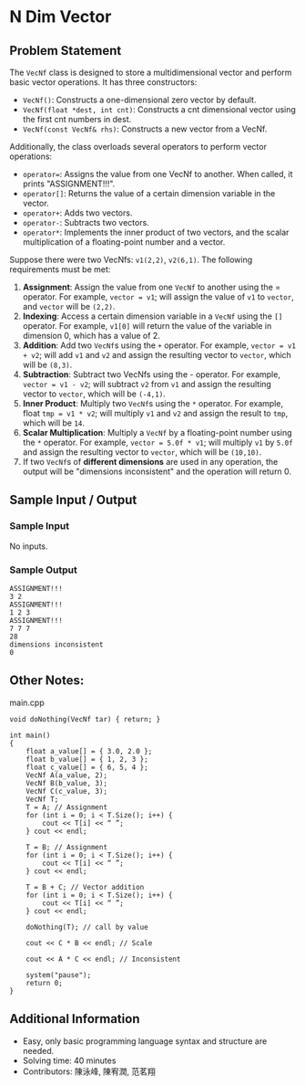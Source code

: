 # N Dim Vector

## Problem Statement
The `VecNf` class is designed to store a multidimensional vector and perform basic vector operations. It has three constructors:
* `VecNf()`: Constructs a one-dimensional zero vector by default.
* `VecNf(float *dest, int cnt)`: Constructs a cnt dimensional vector using the first cnt numbers in dest.
* `VecNf(const VecNf& rhs)`: Constructs a new vector from a VecNf.

Additionally, the class overloads several operators to perform vector operations:
* `operator=`: Assigns the value from one VecNf to another. When called, it prints "ASSIGNMENT!!!".
* `operator[]`: Returns the value of a certain dimension variable in the vector.
* `operator+`: Adds two vectors.
* `operator-`: Subtracts two vectors.
* `operator*`: Implements the inner product of two vectors, and the scalar multiplication of a floating-point number and a vector.

Suppose there were two VecNfs: `v1(2,2)`, `v2(6,1)`. The following requirements must be met:
1. **Assignment**: Assign the value from one `VecNf` to another using the = operator. For example, `vector = v1`; will assign the value of `v1` to `vector`, and `vector` will be `(2,2)`.
1. **Indexing**: Access a certain dimension variable in a `VecNf` using the `[]` operator. For example, `v1[0]` will return the value of the variable in dimension 0, which has a value of 2.
1. **Addition**: Add two `VecNf`s using the `+` operator. For example, `vector = v1 + v2`; will add `v1` and `v2` and assign the resulting vector to `vector`, which will be `(8,3)`.
1. **Subtraction**: Subtract two VecNfs using the - operator. For example, `vector = v1 - v2`; will subtract `v2` from `v1` and assign the resulting vector to `vector`, which will be `(-4,1)`.
1. **Inner Product**: Multiply two `VecNf`s using the `*` operator. For example, float `tmp = v1 * v2`; will multiply `v1` and `v2` and assign the result to `tmp`, which will be `14`.
1. **Scalar Multiplication**: Multiply a `VecNf` by a floating-point number using the `*` operator. For example, `vector = 5.0f * v1`; will multiply `v1` by `5.0f` and assign the resulting vector to `vector`, which will be `(10,10)`.
1. If two `VecNf`s of **different dimensions** are used in any operation, the output will be "dimensions inconsistent" and the operation will return 0.

## Sample Input / Output

### Sample Input
No inputs.

### Sample Output
```
ASSIGNMENT!!!
3 2
ASSIGNMENT!!!
1 2 3
ASSIGNMENT!!!
7 7 7
28
dimensions inconsistent
0
```

## Other Notes:

main.cpp
```
void doNothing(VecNf tar) { return; }

int main()
{
    float a_value[] = { 3.0, 2.0 };
    float b_value[] = { 1, 2, 3 };
    float c_value[] = { 6, 5, 4 };
    VecNf A(a_value, 2);
    VecNf B(b_value, 3);
    VecNf C(c_value, 3);
    VecNf T;
    T = A; // Assignment
    for (int i = 0; i < T.Size(); i++) {
        cout << T[i] << “ ”;
    } cout << endl;

    T = B; // Assignment
    for (int i = 0; i < T.Size(); i++) {
        cout << T[i] << “ ”;
    } cout << endl;

    T = B + C; // Vector addition
    for (int i = 0; i < T.Size(); i++) {
        cout << T[i] << “ ”;
    } cout << endl;

    doNothing(T); // call by value

    cout << C * B << endl; // Scale

    cout << A * C << endl; // Inconsistent

    system("pause");
    return 0;
}
```

## Additional Information
* Easy, only basic programming language syntax and structure are needed.
* Solving time: 40 minutes
* Contributors: 陳泳峰, 陳宥潤, 范茗翔


